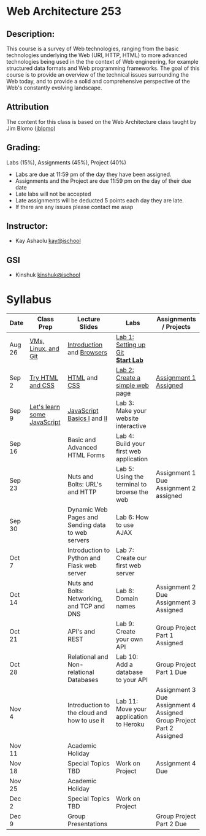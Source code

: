 # Web Architecture 253

## Description: 
This course is a survey of Web technologies, ranging from the basic technologies underlying the Web (URI, HTTP, HTML) to more advanced technologies being used in the the context of Web engineering, for example structured data formats and Web programming frameworks. The goal of this course is to provide an overview of the technical issues surrounding the Web today, and to provide a solid and comprehensive perspective of the Web's constantly evolving landscape.

## Attribution
The content for this class is based on the Web Architecture class taught by Jim Blomo ([jblomo](https://github.com/jblomo))

## Grading:
Labs (15%), Assignments (45%), Project (40%)
 - Labs are due at 11:59 pm of the day they have been assigned. 
 - Assignments and the Project are due 11:59 pm on the day of their due date
 - Late labs will not be accepted
 - Late assignments will be deducted 5 points each day they are late.
 - If there are any issues please contact me asap

## Instructor:
 - Kay Ashaolu <kay@ischool>
  
## GSI
 - Kinshuk <kinshuk@ischool>

# Syllabus

|  Date |  Class Prep | Lecture Slides | Labs | Assignments / Projects |
|---|---|---|---|---|
| Aug 26 | [VMs, Linux, and Git](https://kayashaolu.github.io/webarch/Class%20Prep%201%20-%20Virtual%20Machines,%20Linux%20Terminal,%20and%20Git.html) | [Introduction](https://kayashaolu.github.io/webarch/Lecture%201%20-%20Introduction.html) and [Browsers](https://kayashaolu.github.io/webarch/Lecture%202%20-%20What%20is%20a%20web%20browser.html) | [Lab 1: Setting up Git](https://github.com/kayashaolu/webarch-lab-1)<br />**[Start Lab](https://bcourses.berkeley.edu/courses/1454280/assignments/7731910)** | | 
| Sep 2 | [Try HTML and CSS](https://kayashaolu.github.io/webarch/Class%20Prep%202%20-%20Try%20HTML%20and%20CSS.html) | [HTML](https://kayashaolu.github.io/webarch/Lecture%203%20-%20HTML.html) and [CSS](https://kayashaolu.github.io/webarch/Lecture%204%20-%20CSS.html) | [Lab 2: Create a simple web page](https://github.com/kayashaolu/webarch-lab-2) | [Assignment 1 Assigned](https://github.com/kayashaolu/webarch-assign-1) |
| Sep 9 | [Let's learn some JavaScript](https://kayashaolu.github.io/webarch/Class%20Prep%203%20-%20Let's%20learn%20some%20JavaScript.html)| [JavaScript Basics I](https://kayashaolu.github.io/webarch/Lecture%205%20-%20JavaScript%20Basics%20I.html) and [II](https://kayashaolu.github.io/webarch/Lecture%206%20-%20JavaScript%20Basics%20II.html) | Lab 3: Make your website interactive | |
| Sep 16 | | Basic and Advanced HTML Forms | Lab 4: Build your first web application | |
| Sep 23 |  | Nuts and Bolts: URL's and HTTP | Lab 5: Using the terminal to browse the web | Assignment 1 Due<br />Assignment 2 assigned  | 
| Sep 30 | | Dynamic Web Pages and Sending data to web servers | Lab 6: How to use AJAX  | |
| Oct 7 | | Introduction to Python and Flask web server | Lab 7: Create our first web server | |
| Oct 14 | | Nuts and Bolts: Networking, and TCP and DNS | Lab 8: Domain names  | Assignment 2 Due<br />Assignment 3 Assigned |
| Oct 21 | | API's and REST | Lab 9: Create your own API  | Group Project Part 1 Assigned  |
| Oct 28 | | Relational and Non-relational Databases | Lab 10: Add a database to your API | Group Project Part 1 Due |
| Nov 4 | | Introduction to the cloud and how to use it | Lab 11: Move your application to Heroku | Assignment 3 Due<br /> Assignment 4 Assigned<br /> Group Project Part 2 Assigned |
| Nov 11 |  |  Academic Holiday | | |
| Nov 18 | | Special Topics TBD | Work on Project | Assignment 4 Due |
| Nov 25 | | Academic Holiday | | |
| Dec 2 | | Special Topics TBD | Work on Project | |
| Dec 9 | | Group Presentations| | Group Project Part 2 Due |
